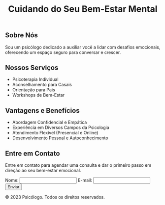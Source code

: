 <!DOCTYPE html>
<html lang="pt-br">
<head>
    <meta charset="UTF-8">
    <meta name="viewport" content="width=device-width, initial-scale=1.0">
    <link rel="stylesheet" href="styles.css">
    <title>Psicólogo</title>
</head>
<body>
    <header>
        <h1>Cuidando do Seu Bem-Estar Mental</h1>
    </header>
    <section id="about">
        <h2>Sobre Nós</h2>
        <p>Sou um psicólogo dedicado a auxiliar você a lidar com desafios emocionais, oferecendo um espaço seguro para conversar e crescer.</p>
    </section>
    <section id="services">
        <h2>Nossos Serviços</h2>
        <ul>
            <li>Psicoterapia Individual</li>
            <li>Aconselhamento para Casais</li>
            <li>Orientação para Pais</li>
            <li>Workshops de Bem-Estar</li>
        </ul>
    </section>
    <section id="benefits">
        <h2>Vantagens e Benefícios</h2>
        <ul>
            <li>Abordagem Confidencial e Empática</li>
            <li>Experiência em Diversos Campos da Psicologia</li>
            <li>Atendimento Flexível (Presencial e Online)</li>
            <li>Desenvolvimento Pessoal e Autoconhecimento</li>
        </ul>
    </section>
    <section id="contact">
        <h2>Entre em Contato</h2>
        <p>Entre em contato para agendar uma consulta e dar o primeiro passo em direção ao seu bem-estar emocional.</p>
        <form action="#" method="post">
            <label for="name">Nome:</label>
            <input type="text" id="name" name="name" required>
            <label for="email">E-mail:</label>
            <input type="email" id="email" name="email" required>
            <button type="submit">Enviar</button>
        </form>
    </section>
    <footer>
        <p>&copy; 2023 Psicólogo. Todos os direitos reservados.</p>
    </footer>
</body>
</html>
